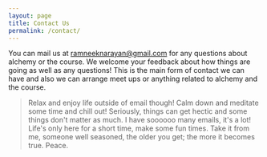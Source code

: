 ```yaml
---
layout: page
title: Contact Us
permalink: /contact/
---
```



You can mail us at <a href="mailto:{{ site.email }}">ramneeknarayan@gmail.com</a> for any questions about alchemy or the course. We welcome your feedback about how things are going as well as any questions! This is the main form of contact we can have and also we can arrange meet ups or anything related to alchemy and the course.

<!-- write about you... -->

> Relax and enjoy life outside of email though! Calm down and meditate some time and chill out! Seriously, things can get hectic and some things don't matter as much. I have soooooo many emails, it's a lot! Life's only here for a short time, make some fun times. Take it from me, someone well seasoned, the older you get; the more it becomes true. Peace.

